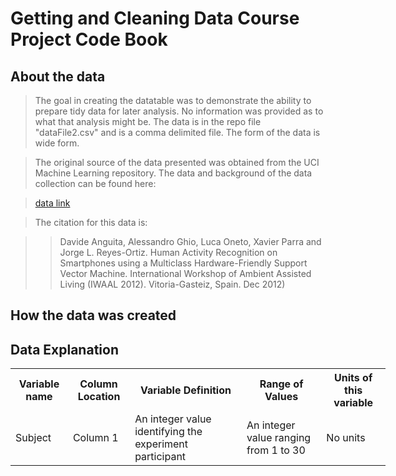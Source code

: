 # Getting and Cleaning Data Course Project Code Book

## About the data
> The goal in creating the datatable was to demonstrate the ability to prepare tidy data for later analysis. No information was provided as to what that analysis might be. The data is in the repo file "dataFile2.csv" and is a comma delimited file. The form of the data is wide form.

> The original source of the data presented was obtained from the UCI Machine Learning repository. The data and background of the data collection can be found here:

> [data link](http://archive.ics.uci.edu/ml/datasets/Human+Activity+Recognition+Using+Smartphones)

> The citation for this data is: 

>>Davide Anguita, Alessandro Ghio, Luca Oneto, Xavier Parra and Jorge L. Reyes-Ortiz. Human Activity Recognition on Smartphones using a Multiclass Hardware-Friendly Support Vector Machine. International Workshop of Ambient Assisted Living (IWAAL 2012). Vitoria-Gasteiz, Spain. Dec 2012)</p>

## How the data was created


## Data Explanation

<table style="width:600px">
    <tr>
		<th>Variable name</th>
		<th>Column Location</th> 
		<th>Variable Definition</th>
		<th>Range of Values</th>
		<th>Units of this variable</th>
</tr>
    <tr>
        <td>Subject</td>
		<td>Column 1</td>
		<td>An integer value identifying the experiment participant</td>
		<td>An integer value ranging from 1 to 30</td>
		<td>No units</td>
    </tr>
</table>
